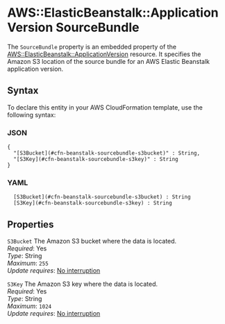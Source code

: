 # AWS::ElasticBeanstalk::ApplicationVersion SourceBundle<a name="aws-properties-beanstalk-sourcebundle"></a>

The `SourceBundle` property is an embedded property of the [AWS::ElasticBeanstalk::ApplicationVersion](https://docs.aws.amazon.com/AWSCloudFormation/latest/UserGuide/aws-properties-beanstalk-sourcebundle.html) resource\. It specifies the Amazon S3 location of the source bundle for an AWS Elastic Beanstalk application version\.

## Syntax<a name="aws-properties-beanstalk-sourcebundle-syntax"></a>

To declare this entity in your AWS CloudFormation template, use the following syntax:

### JSON<a name="aws-properties-beanstalk-sourcebundle-syntax.json"></a>

```
{
  "[S3Bucket](#cfn-beanstalk-sourcebundle-s3bucket)" : String,
  "[S3Key](#cfn-beanstalk-sourcebundle-s3key)" : String
}
```

### YAML<a name="aws-properties-beanstalk-sourcebundle-syntax.yaml"></a>

```
﻿  [S3Bucket](#cfn-beanstalk-sourcebundle-s3bucket) : String
﻿  [S3Key](#cfn-beanstalk-sourcebundle-s3key) : String
```

## Properties<a name="aws-properties-beanstalk-sourcebundle-properties"></a>

`S3Bucket`  <a name="cfn-beanstalk-sourcebundle-s3bucket"></a>
The Amazon S3 bucket where the data is located\.  
*Required*: Yes  
*Type*: String  
*Maximum*: `255`  
*Update requires*: [No interruption](https://docs.aws.amazon.com/AWSCloudFormation/latest/UserGuide/using-cfn-updating-stacks-update-behaviors.html#update-no-interrupt)

`S3Key`  <a name="cfn-beanstalk-sourcebundle-s3key"></a>
The Amazon S3 key where the data is located\.  
*Required*: Yes  
*Type*: String  
*Maximum*: `1024`  
*Update requires*: [No interruption](https://docs.aws.amazon.com/AWSCloudFormation/latest/UserGuide/using-cfn-updating-stacks-update-behaviors.html#update-no-interrupt)